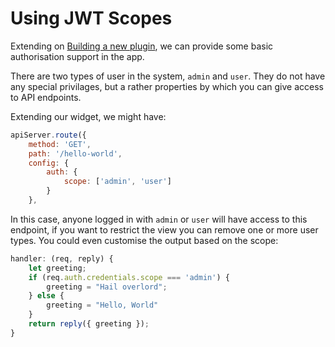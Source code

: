 # Using JWT Scopes

Extending on [Building a new plugin](building-a-new-plugin.md), we can provide some basic authorisation support in the app.

There are two types of user in the system, `admin` and `user`.  They do not have any special privilages, but a rather properties by which
you can give access to API endpoints.

Extending our widget, we might have:

```js
apiServer.route({
    method: 'GET',
    path: '/hello-world',
    config: {
        auth: {
            scope: ['admin', 'user']
        }
    },
```

In this case, anyone logged in with `admin` or `user` will have access to this endpoint, if you want to restrict the view you can remove one or more user types.  You could even customise the output based on the scope:

```js
handler: (req, reply) {
    let greeting;
    if (req.auth.credentials.scope === 'admin') {
        greeting = "Hail overlord";
    } else {
        greeting = "Hello, World"
    }
    return reply({ greeting });
}
```
